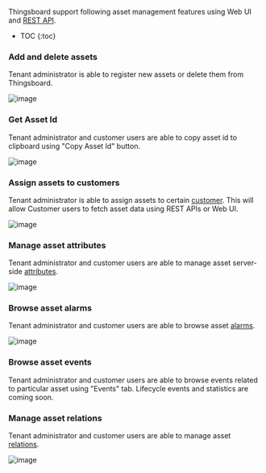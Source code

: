 
Thingsboard support following asset management features using Web UI and [REST API](/docs/{{docsPrefix}}reference/rest-api/).

* TOC
{:toc}

### Add and delete assets

Tenant administrator is able to register new assets or delete them from Thingsboard.

![image](https://img.thingsboard.io/user-guide/ui/assets.png)

### Get Asset Id
  
Tenant administrator and customer users are able to copy asset id to clipboard using "Copy Asset Id" button.

 ![image](https://img.thingsboard.io/user-guide/ui/asset-id.png)

### Assign assets to customers

Tenant administrator is able to assign assets to certain [customer](/docs/{{docsPrefix}}user-guide/ui/customers/).
This will allow Customer users to fetch asset data using REST APIs or Web UI.
 
 ![image](https://img.thingsboard.io/user-guide/ui/assign-asset-to-customer.png)

### Manage asset attributes

Tenant administrator and customer users are able to manage asset server-side [attributes](/docs/{{docsPrefix}}user-guide/attributes).

 ![image](https://img.thingsboard.io/user-guide/ui/asset-attributes.png)

### Browse asset alarms

Tenant administrator and customer users are able to browse asset [alarms](/docs/{{docsPrefix}}user-guide/alarms).

 ![image](https://img.thingsboard.io/user-guide/ui/asset-alarms.png)
 
### Browse asset events
  
Tenant administrator and customer users are able to browse events related to particular asset using "Events" tab.
Lifecycle events and statistics are coming soon.

### Manage asset relations
 
Tenant administrator and customer users are able to manage asset [relations](/docs/{{docsPrefix}}user-guide/entities-and-relations).

 ![image](https://img.thingsboard.io/user-guide/ui/asset-relations.png)
 